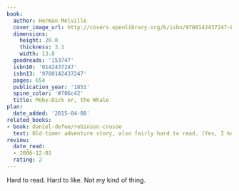 ```yaml
---
book:
  author: Herman Melville
  cover_image_url: http://covers.openlibrary.org/b/isbn/9780142437247-L.jpg
  dimensions:
    height: 20.0
    thickness: 3.1
    width: 13.8
  goodreads: '153747'
  isbn10: '0142437247'
  isbn13: '9780142437247'
  pages: 654
  publication_year: '1851'
  spine_color: '#706c42'
  title: Moby-Dick or, the Whale
plan:
  date_added: '2015-04-08'
related_books:
- book: daniel-defoe/robinson-crusoe
  text: Old-timer adventure story, also fairly hard to read. (Yes, I know that there are centuries in between.)
review:
  date_read:
  - 2006-12-01
  rating: 2
---
```

Hard to read. Hard to like. Not my kind of thing.
